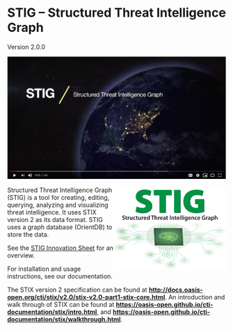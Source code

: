 # STIG – Structured Threat Intelligence Graph

Version 2.0.0

[![STIG Video](/images/stig_youtube.png)](https://youtube.com/watch?v=vMgb-yx7PVA)

<img align="right" width="260" src="/images/STIG_rev1.png"> Structured Threat Intelligence Graph (STIG)  is a tool for creating, editing, querying, analyzing and visualizing threat intelligence.  It uses STIX version 2 as its data format.  STIG uses a graph database (OrientDB) to store the data.

See the [STIG Innovation Sheet](18-179_STIG_Innovation_Sheet.pdf) for an overview.

For installation and usage instructions, see our documentation.

The STIX version 2 specification can be found at **<http://docs.oasis-open.org/cti/stix/v2.0/stix-v2.0-part1-stix-core.html>**.
An introduction and walk through of STIX can be found at **<https://oasis-open.github.io/cti-documentation/stix/intro.html>**, and **<https://oasis-open.github.io/cti-documentation/stix/walkthrough.html>**.

